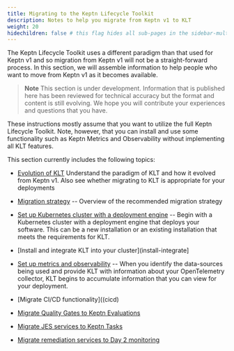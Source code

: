 ```yaml
---
title: Migrating to the Keptn Lifecycle Toolkit
description: Notes to help you migrate from Keptn v1 to KLT
weight: 20
hidechildren: false # this flag hides all sub-pages in the sidebar-multicard.html
---
```


The Keptn Lifecycle Toolkit uses a different paradigm
than that used for Keptn v1
and so migration from Keptn v1 will not be a straight-forward process.
In this section, we will assemble information to help people
who want to move from Keptn v1 as it becomes available.

> **Note**
This section is under development.
Information that is published here has been reviewed for technical accuracy
but the format and content is still evolving.
We hope you will contribute your experiences
and questions that you have.

These instructions mostly assume that you want to utilize
the full Keptn Lifecycle Toolkit.
Note, however, that you can install and use some functionality
such as Keptn Metrics and Observability
without implementing all KLT features.

This section currently includes the following topics:

* [Evolution of KLT](evolution-klt)
  Understand the paradigm of KLT and how it evolved from Keptn v1.
  Also see whether migrating to KLT is appropriate for your deployments

* [Migration strategy](strategy) --
  Overview of the recommended migration strategy

* [Set up Kubernetes cluster with a deployment engine](setup) --
  Begin with a Kubernetes cluster with a deployment engine
  that deploys your software.
  This can be a new installation or an existing installation
  that meets the requirements for KLT.

* [Install and integrate KLT into your cluster](install-integrate]

* [Set up metrics and observability](metrics-observe) --
  When you identify the data-sources being used
  and provide KLT with information about your OpenTelemetry collector,
  KLT begins to accumulate information that you can view
  for your deployment.

* [Migrate CI/CD functionality]((cicd)

* [Migrate Quality Gates to Keptn Evaluations](evaluations)

* [Migrate JES services to Keptn Tasks](jes)

* [Migrate remediation services to Day 2 monitoring](day2)

